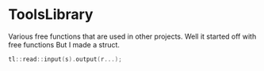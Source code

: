 # ToolsLibrary
Various free functions that are used in other projects.
Well it started off with free functions But I made a struct.
```c++
tl::read::input(s).output(r...);
```
